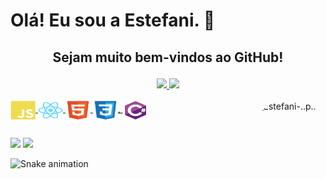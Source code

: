  # Olá! Eu sou a Estefani. 👋
## <p align="center"> Sejam muito bem-vindos ao GitHub!</p>
<div align="center">
  <a href="https://github.com/Estefani-prog">
  <img height="180em" src="https://github-readme-stats.vercel.app/api?username=Estefani-prog&show_icons=true&theme=dracula&include_all_commits=true&count_private=true"/>
  <img height="180em" src="https://github-readme-stats.vercel.app/api/top-langs/?username=Estefani-prog&layout=compact&langs_count=7&theme=dracula"/>
</div>
  
  <div style="display: inline_block"><br>
  <img align="center" alt="Estefani-Js" height="30" width="40" src="https://raw.githubusercontent.com/devicons/devicon/master/icons/javascript/javascript-plain.svg">
  <img align="center" alt="Estefani-React" height="30" width="40" src="https://raw.githubusercontent.com/devicons/devicon/master/icons/react/react-original.svg">
  <img align="center" alt="Estefani-HTML" height="30" width="40" src="https://raw.githubusercontent.com/devicons/devicon/master/icons/html5/html5-original.svg">
  <img align="center" alt="Estefani-CSS" height="30" width="40" src="https://raw.githubusercontent.com/devicons/devicon/master/icons/css3/css3-original.svg">.
  <img align="center" alt="Estefani-Csharp" height="30" width="40" src="https://raw.githubusercontent.com/devicons/devicon/master/icons/csharp/csharp-original.svg">

  <img align="right" alt="Estefani-..p..ic." height="150" style="border-radius:50px;" src="https://scontent-gig2-1.xx.fbcdn.net/v/t1.6435-9/120721005_3316488311770807_3395540966454858854_n.jpg?_nc_cat=109&ccb=1-5&_nc_sid=174925&_nc_eui2=AeH139yd387eBna14e4hsu_8bNfA0jvQtfZs18DSO9C19pHg1ApZOAFikdBht8VG-mx0XvlNi60cBy3_6Q1a7H6W&_nc_ohc=wkBGwkH5Fa4AX9ycrt4&_nc_ht=scontent-gig2-1.xx&oh=00_AT9fO-yrydG20UNpmfOygHsyRMZLbT4w_F-NSplsB6A0Sg&oe=626D00A2">
</div>
  
   
## 
<div> 
  
  <a href = "mailto:fannemonteiro95@gmail.com"><img src="https://img.shields.io/badge/-Gmail-%23333?style=for-the-badge&logo=gmail&logoColor=white" target="_blank"></a>
  <a href="https://www.linkedin.com/in/estefani-bonif%C3%A1cio-5b4a44211/" target="_blank"><img src="https://img.shields.io/badge/-LinkedIn-%230077B5?style=for-the-badge&logo=linkedin&logoColor=white" target="_blank"></a> 
 
  ![Snake animation](https://github.com/Estefani-prog/Estefani-prog/blob/output/github-contribution-grid-snake.svg)
 
</div>
